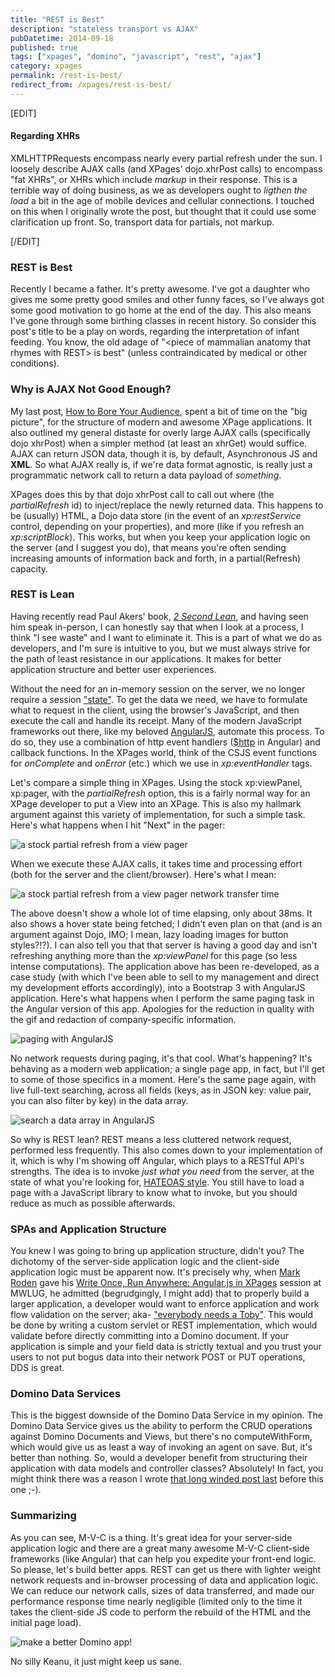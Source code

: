 ```yaml
---
title: "REST is Best"
description: "stateless transport vs AJAX"
pubDatetime: 2014-09-18
published: true
tags: ["xpages", "domino", "javascript", "rest", "ajax"]
category: xpages
permalink: /rest-is-best/
redirect_from: /xpages/rest-is-best/
---
```


[EDIT]

#### Regarding XHRs

XMLHTTPRequests encompass nearly every partial refresh under the sun. I loosely describe AJAX calls (and XPages' dojo.xhrPost calls) to encompass "fat XHRs", or XHRs which include _markup_ in their response. This is a terrible way of doing business, as we as developers ought to _ligthen the load_ a bit in the age of mobile devices and cellular connections. I touched on this when I originally wrote the post, but thought that it could use some clarification up front. So, transport data for partials, not markup.

[/EDIT]

### REST is Best

Recently I became a father. It's pretty awesome. I've got a daughter who gives me some pretty good smiles and other funny faces, so I've always got some good motivation to go home at the end of the day. This also means I've gone through some birthing classes in recent history. So consider this post's title to be a play on words, regarding the interpretation of infant feeding. You know, the old adage of "&lt;piece of mammalian anatomy that rhymes with REST&gt; is best" (unless contraindicated by medical or other conditions).

### Why is AJAX Not Good Enough?

My last post, [How to Bore Your Audience](/xpages/unraveling-the-mvc-mysteries/), spent a bit of time on the "big picture", for the structure of modern and awesome XPage applications. It also outlined my general distaste for overly large AJAX calls (specifically dojo xhrPost) when a simpler method (at least an xhrGet) would suffice. AJAX can return JSON data, though it is, by default, Asynchronous JS and **XML**. So what AJAX really is, if we're data format agnostic, is really just a programmatic network call to return a data payload of _something_.

XPages does this by that dojo xhrPost call to call out where (the _partialRefresh_ id) to inject/replace the newly returned data. This happens to be (usually) HTML, a Dojo data store (in the event of an _xp:restService_ control, depending on your properties), and more (like if you refresh an _xp:scriptBlock_). This works, but when you keep your application logic on the server (and I suggest you do), that means you're often sending increasing amounts of information back and forth, in a partial(Refresh) capacity.

### REST is Lean

Having recently read Paul Akers' book, [_2 Second Lean_](https://2secondlean.com/), and having seen him speak in-person, I can honestly say that when I look at a process, I think "I see waste" and I want to eliminate it. This is a part of what we do as developers, and I'm sure is intuitive to you, but we must always strive for the path of least resistance in our applications. It makes for better application structure and better user experiences.

Without the need for an in-memory session on the server, we no longer require a session ["state"](<https://en.wikipedia.org/wiki/State_(computer_science)#Program_state>). To get the data we need, we have to formulate what to request in the client, using the browser's JavaScript, and then execute the call and handle its receipt. Many of the modern JavaScript frameworks out there, like my beloved [AngularJS](https://angularjs.org/), automate this process. To do so, they use a combination of http event handlers ([\$http](https://docs.angularjs.org/api/ng/service/$http) in Angular) and callback functions. In the XPages world, think of the CSJS event functions for _onComplete_ and _onError_ (etc.) which we use in _xp:eventHandler_ tags.

Let's compare a simple thing in XPages. Using the stock xp:viewPanel, xp:pager, with the _partialRefresh_ option, this is a fairly normal way for an XPage developer to put a View into an XPage. This is also my hallmark argument against this variety of implementation, for such a simple task. Here's what happens when I hit "Next" in the pager:

![a stock partial refresh from a view pager](./images/aPartialRefreshCall_ViewAndPager.png)

When we execute these AJAX calls, it takes time and processing effort (both for the server and the client/browser). Here's what I mean:

![a stock partial refresh from a view pager network transfer time](./images/aPartialRefreshCall_timeAndMoney.png)

The above doesn't show a whole lot of time elapsing, only about 38ms. It also shows a hover state being fetched; I didn't even plan on that (and is an argument against Dojo, IMO; I mean, lazy loading images for button styles?!?). I can also tell you that that server is having a good day and isn't refreshing anything more than the _xp:viewPanel_ for this page (so less intense computations). The application above has been re-developed, as a case study (with which I've been able to sell to my management and direct my development efforts accordingly), into a Bootstrap 3 with AngularJS application. Here's what happens when I perform the same paging task in the Angular version of this app. Apologies for the reduction in quality with the gif and redaction of company-specific information.

![paging with AngularJS](./images/angular_ngrepeat_noNetworkCalls_scrubbed.gif)

No network requests during paging, it's that cool. What's happening? It's behaving as a modern web application; a single page app, in fact, but I'll get to some of those specifics in a moment. Here's the same page again, with live full-text searching, across all fields (keys, as in JSON key: value pair, you can also filter by key) in the data array.

![search a data array in AngularJS](./images/angular_ngrepeat_liveSearch_scrubbed.gif)

So why is REST lean? REST means a less cluttered network request, performed less frequently. This also comes down to your implementation of it, which is why I'm showing off Angular, which plays to a RESTful API's strengths. The idea is to invoke _just what you need_ from the server, at the state of what you're looking for, [HATEOAS style](https://en.wikipedia.org/wiki/HATEOAS). You still have to load a page with a JavaScript library to know what to invoke, but you should reduce as much as possible afterwards.

### SPAs and Application Structure

You knew I was going to bring up application structure, didn't you? The dichotomy of the server-side application logic and the client-side application logic must be apparent now. It's precisely why, when [Mark Roden](https://twitter.com/markyroden) gave his [Write Once, Run Anywhere: Angular.js in XPages](https://xomino.com/2014/09/02/mwlug-2014-slide-deck-write-once-run-anywhere-angular-js-in-xpages/) session at MWLUG, he admitted (begrudgingly, I might add) that to properly build a larger application, a developer would want to enforce application and work flow validation on the server; aka- ["everybody needs a Toby"](https://twitter.com/tsamples). This would be done by writing a custom servlet or REST implementation, which would validate before directly committing into a Domino document. If your application is simple and your field data is strictly textual and you trust your users to not put bogus data into their network POST or PUT operations, DDS is great.

### Domino Data Services

This is the biggest downside of the Domino Data Service in my opinion. The Domino Data Service gives us the ability to perform the CRUD operations against Domino Documents and Views, but there's no computeWithForm, which would give us as least a way of invoking an agent on save. But, it's better than nothing. So, would a developer benefit from structuring their application with data models and controller classes? Absolutely! In fact, you might think there was a reason I wrote [that long winded post last](/xpages/unraveling-the-mvc-mysteries/) before this one ;-).

### Summarizing

As you can see, M-V-C is a thing. It's great idea for your server-side application logic and there are a great many awesome M-V-C client-side frameworks (like Angular) that can help you expedite your front-end logic. So please, let's build better apps. REST can get us there with lighter weight network requests and in-browser processing of data and application logic. We can reduce our network calls, sizes of data transferred, and made our performance response time nearly negligible (limited only to the time it takes the client-side JS code to perform the rebuild of the HTML and the initial page load).

![make a better Domino app!](./images/keanu_front-back-segregation.jpg)

No silly Keanu, it just might keep us sane.
